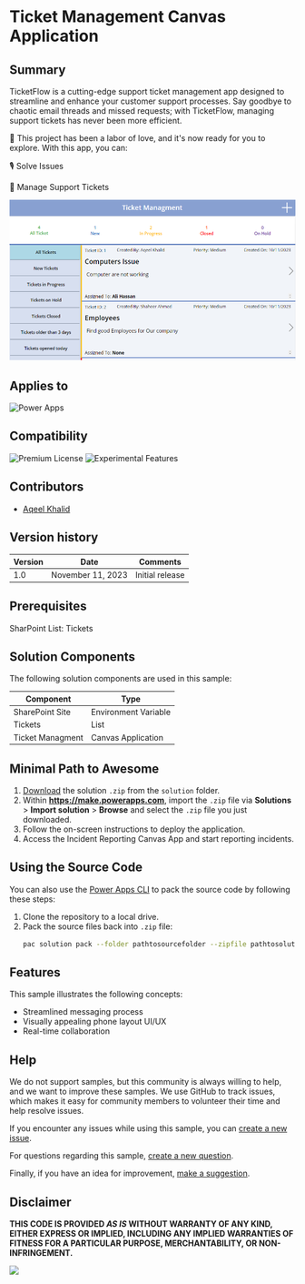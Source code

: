 # Ticket Management Canvas Application

## Summary

TicketFlow is a cutting-edge support ticket management app designed to streamline and enhance your customer support processes. Say goodbye to chaotic email threads and missed requests; with TicketFlow, managing support tickets has never been more efficient.

📢 This project has been a labor of love, and it's now ready for you to explore. With this app, you can:

🎙️ Solve Issues

📱 Manage Support Tickets


![image](./assets/Screenshot%202023-11-10%20214327.png)


## Applies to

![Power Apps](https://img.shields.io/badge/Power%20Apps-Yes-green "Yes")

## Compatibility
![Premium License](https://img.shields.io/badge/Premium%20License-Required-green.svg "Premium license required")
![Experimental Features](https://img.shields.io/badge/Experimental%20Features-No-red.svg "Does not rely on experimental features")

## Contributors

* [Aqeel Khalid](https://github.com/aqeel-khalid)

## Version history

Version|Date|Comments
-------|----|--------
1.0|November 11, 2023|Initial release

## Prerequisites

SharPoint List:
Tickets

## Solution Components

The following solution components are used in this sample:

Component|Type
---------|-----
SharePoint Site | Environment Variable
Tickets | List
Ticket Managment | Canvas Application

## Minimal Path to Awesome

1. [Download](./solution/mvp-content-sharing.zip) the solution `.zip` from the `solution` folder.
2. Within **https://make.powerapps.com**, import the `.zip` file via **Solutions** > **Import solution** > **Browse** and select the `.zip` file you just downloaded.
3. Follow the on-screen instructions to deploy the application.
4. Access the Incident Reporting Canvas App and start reporting incidents.

## Using the Source Code

You can also use the [Power Apps CLI](https://aka.ms/pac/docs) to pack the source code by following these steps:

1. Clone the repository to a local drive.
2. Pack the source files back into `.zip` file:
   ```bash
   pac solution pack --folder pathtosourcefolder --zipfile pathtosolution  --processCanvasApps
   ```

## Features

This sample illustrates the following concepts:

* Streamlined messaging process
* Visually appealing phone layout UI/UX
* Real-time collaboration

## Help

We do not support samples, but this community is always willing to help, and we want to improve these samples. We use GitHub to track issues, which makes it easy for  community members to volunteer their time and help resolve issues.

If you encounter any issues while using this sample, you can [create a new issue](https://github.com/pnp/powerapps-samples/issues/new?assignees=&labels=Needs%3A+Triage+%3Amag%3A%2Ctype%3Abug-suspected&template=bug-report.yml&sample=ticket-management&authors=@shaheerahmadch&title=ticket-management%20-%20).

For questions regarding this sample, [create a new question](https://github.com/pnp/powerapps-samples/issues/new?assignees=&labels=Needs%3A+Triage+%3Amag%3A%2Ctype%3Abug-suspected&template=question.yml&sample=ticket-management&authors=@shaheerahmadch&title=ticket-management%20-%20).

Finally, if you have an idea for improvement, [make a suggestion](https://github.com/pnp/powerapps-samples/issues/new?assignees=&labels=Needs%3A+Triage+%3Amag%3A%2Ctype%3Abug-suspected&template=suggestion.yml&sample=ticket-management&authors=@shaheerahmadch&title=ticket-management%20-%20).

## Disclaimer

**THIS CODE IS PROVIDED *AS IS* WITHOUT WARRANTY OF ANY KIND, EITHER EXPRESS OR IMPLIED, INCLUDING ANY IMPLIED WARRANTIES OF FITNESS FOR A PARTICULAR PURPOSE, MERCHANTABILITY, OR NON-INFRINGEMENT.**

<img src="https://m365-visitor-stats.azurewebsites.net/powerplatform-samples/samples/sharepoint-mytools" aria-hidden="true" />
